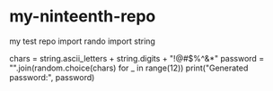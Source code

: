 # my-ninteenth-repo
my test repo
import rando
import string

chars = string.ascii_letters + string.digits + "!@#$%^&*"
password = "".join(random.choice(chars) for _ in range(12))
print("Generated password:", password)
